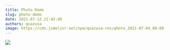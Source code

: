 ```yaml
---
title: Photo Demo
slug: photo-demo
date: 2021-07-12 22:42:48
authors: qxazusa
image: https://cdn.jsdelivr.net/npm/qxazusa-res/photo_2021-07-04_00-09-51.webp
---
```

<img src="https://cdn.jsdelivr.net/npm/qxazusa-res/photo_2021-07-04_00-09-51.webp" />
